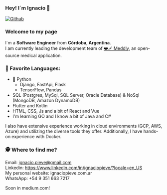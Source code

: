 ### Hey! I´m Ignacio 👋
[![Github](https://img.shields.io/github/followers/IgnacioPieve?label=Follow&style=social)](https://github.com/IgnacioPieve)

### Welcome to my page  
I´m a **Software Engineer** from **Córdoba, Argentina**.  
I am currently leading the development team of [❤️‍🩹 Meddly]([url](https://github.com/IgnacioPieve/Meddly-Backend)), an open-source medical application.  


### 📄 Favorite Languages:
- 🧙 Python
  - Django, FastApi, Flask
  - TensorFlow, Pandas
- SQL (Postgres, MySql, SQL Server, Oracle Database) & NoSql (MongoDB, Amazon DynamoDB)
- Flutter and Kotlin
- HTML, CSS, Js and a bit of React and Vue
- I'm learning GO and I know a bit of Java and C#

I also have extensive experience working in cloud environments (GCP, AWS, Azure) and utilizing the diverse tools they offer. Additionally, I have hands-on experience with Docker.

### 🕵️ Where to find me?

Email: ignacio.pieve@gmail.com  
Linkedin: https://www.linkedin.com/in/ignaciopieve/?locale=en_US  
My personal website: ignaciopieve.com.ar  
WhatsApp: +54 9 351 663 7217  

Soon in medium.com!

